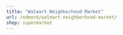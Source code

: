 ```yaml
---
title: "Walmart Neighborhood Market"
url: /edmond/walmart-neighborhood-market/
shop: supermarket
---
```

